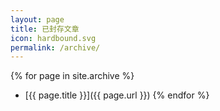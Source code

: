 ```yaml
---
layout: page
title: 已封存文章
icon: hardbound.svg
permalink: /archive/
---
```


{% for page in site.archive %}
- [{{ page.title }}]({{ page.url }})
{% endfor %}
